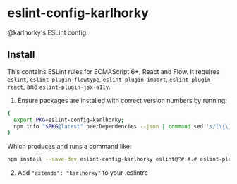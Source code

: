 # eslint-config-karlhorky

@karlhorky's ESLint config.

## Install

This contains ESLint rules for ECMAScript 6+, React and Flow. It requires `eslint`, `eslint-plugin-flowtype`, `eslint-plugin-import`, `eslint-plugin-react`, and `eslint-plugin-jsx-a11y`.

1. Ensure packages are installed with correct version numbers by running:
  ```sh
  (
    export PKG=eslint-config-karlhorky;
    npm info "$PKG@latest" peerDependencies --json | command sed 's/[\{\},]//g ; s/: /@/g' | xargs npm install --save-dev "$PKG@latest"
  )
  ```

  Which produces and runs a command like:

  ```sh
  npm install --save-dev eslint-config-karlhorky eslint@^#.#.# eslint-plugin-jsx-a11y@^#.#.# eslint-plugin-jsx-flowtype@^#.#.# eslint-plugin-import@^#.#.# eslint-plugin-react@^#.#.#
  ```

2. Add `"extends": "karlhorky"` to your .eslintrc
